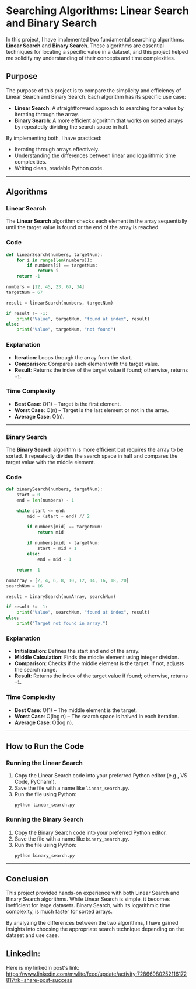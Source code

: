 # Searching Algorithms: Linear Search and Binary Search

In this project, I have implemented two fundamental searching algorithms: **Linear Search** and **Binary Search**. These algorithms are essential techniques for locating a specific value in a dataset, and this project helped me solidify my understanding of their concepts and time complexities.

## Purpose
The purpose of this project is to compare the simplicity and efficiency of Linear Search and Binary Search. Each algorithm has its specific use case:

- **Linear Search**: A straightforward approach to searching for a value by iterating through the array.
- **Binary Search**: A more efficient algorithm that works on sorted arrays by repeatedly dividing the search space in half.

By implementing both, I have practiced:
- Iterating through arrays effectively.
- Understanding the differences between linear and logarithmic time complexities.
- Writing clean, readable Python code.

---

## Algorithms

### Linear Search

The **Linear Search** algorithm checks each element in the array sequentially until the target value is found or the end of the array is reached.

### Code
```python
def linearSearch(numbers, targetNum):
    for i in range(len(numbers)):
        if numbers[i] == targetNum:
            return i
    return -1

numbers = [12, 45, 23, 67, 34]
targetNum = 67

result = linearSearch(numbers, targetNum)

if result != -1:
    print("Value", targetNum, "found at index", result)
else:
    print("Value", targetNum, "not found")
```

### Explanation
- **Iteration**: Loops through the array from the start.
- **Comparison**: Compares each element with the target value.
- **Result**: Returns the index of the target value if found; otherwise, returns `-1`.

### Time Complexity
- **Best Case**: O(1) – Target is the first element.
- **Worst Case**: O(n) – Target is the last element or not in the array.
- **Average Case**: O(n).

---

### Binary Search

The **Binary Search** algorithm is more efficient but requires the array to be sorted. It repeatedly divides the search space in half and compares the target value with the middle element.

### Code
```python
def binarySearch(numbers, targetNum):
    start = 0
    end = len(numbers) - 1

    while start <= end:
        mid = (start + end) // 2

        if numbers[mid] == targetNum:
            return mid
        
        if numbers[mid] < targetNum:
            start = mid + 1
        else:
            end = mid - 1

    return -1

numArray = [2, 4, 6, 8, 10, 12, 14, 16, 18, 20]
searchNum = 16

result = binarySearch(numArray, searchNum)

if result != -1:
    print("Value", searchNum, "found at index", result)
else:
    print("Target not found in array.")
```

### Explanation
- **Initialization**: Defines the start and end of the array.
- **Middle Calculation**: Finds the middle element using integer division.
- **Comparison**: Checks if the middle element is the target. If not, adjusts the search range.
- **Result**: Returns the index of the target value if found; otherwise, returns `-1`.

### Time Complexity
- **Best Case**: O(1) – The middle element is the target.
- **Worst Case**: O(log n) – The search space is halved in each iteration.
- **Average Case**: O(log n).

---

## How to Run the Code

### Running the Linear Search
1. Copy the Linear Search code into your preferred Python editor (e.g., VS Code, PyCharm).
2. Save the file with a name like `linear_search.py`.
3. Run the file using Python:
   ```
   python linear_search.py
   ```

### Running the Binary Search
1. Copy the Binary Search code into your preferred Python editor.
2. Save the file with a name like `binary_search.py`.
3. Run the file using Python:
   ```
   python binary_search.py
   ```

---

## Conclusion
This project provided hands-on experience with both Linear Search and Binary Search algorithms. While Linear Search is simple, it becomes inefficient for large datasets. Binary Search, with its logarithmic time complexity, is much faster for sorted arrays.

By analyzing the differences between the two algorithms, I have gained insights into choosing the appropriate search technique depending on the dataset and use case.

## LinkedIn:
 Here is my linkedIn post's link:
 https://www.linkedin.com/mwlite/feed/update/activity:7286698025211617281?trk=share-post-success
